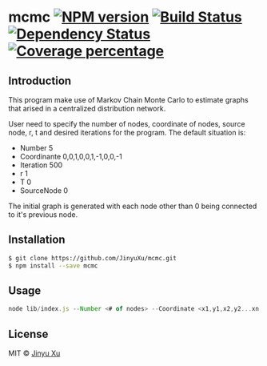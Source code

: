 # mcmc [![NPM version][npm-image]][npm-url] [![Build Status][travis-image]][travis-url] [![Dependency Status][daviddm-image]][daviddm-url] [![Coverage percentage][coveralls-image]][coveralls-url]
> 

## Introduction

This program make use of Markov Chain Monte Carlo to estimate graphs that arised in a centralized distribution network.

User need to specify the number of nodes, coordinate of nodes, source node, r, t and desired iterations for the program. The default situation is:

- Number 5
- Coordinante 0,0,1,0,0,1,-1,0,0,-1
- Iteration 500
- r 1
- T 0
- SourceNode 0

The initial graph is generated with each node other than 0 being connected to it's previous node.

## Installation

```sh
$ git clone https://github.com/JinyuXu/mcmc.git
$ npm install --save mcmc
```

## Usage

```js
node lib/index.js --Number <# of nodes> --Coordinate <x1,y1,x2,y2...xn,yn> --Iteration <# of iteration> --r <value of r> --T <value of T> --SourceNode <source node>
```
## License

MIT © [Jinyu Xu]()


[npm-image]: https://badge.fury.io/js/mcmc.svg
[npm-url]: https://npmjs.org/package/mcmc
[travis-image]: https://travis-ci.org/JinyuXu/mcmc.svg?branch=master
[travis-url]: https://travis-ci.org/JinyuXu/mcmc
[daviddm-image]: https://david-dm.org/JinyuXu/mcmc.svg?theme=shields.io
[daviddm-url]: https://david-dm.org/JinyuXu/mcmc
[coveralls-image]: https://coveralls.io/repos/JinyuXu/mcmc/badge.svg
[coveralls-url]: https://coveralls.io/r/JinyuXu/mcmc
